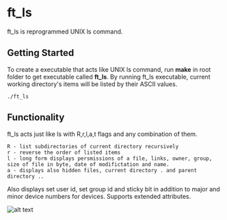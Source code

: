 # ft_ls
ft_ls is reprogrammed UNIX ls command.

## Getting Started
To create a executable that acts like UNIX ls command, run **make** in root folder to get executable called **ft_ls**.
By running ft_ls executable, current working directory's items will be listed by their ASCII values.

```
./ft_ls
```
## Functionality
ft_ls acts just like ls with R,r,l,a,t flags and any combination of them.
```
R - list subdirectories of current directory recursively
r - reverse the order of listed items
l - long form displays persmissions of a file, links, owner, group,
size of file in byte, date of modifictation and name.
a - displays also hidden files, current directory . and parent directory ..
```

Also displays set user id, set group id and sticky bit in addition to major
and minor device numbers for devices. Supports extended attributes.

![alt text](https://i.imgur.com/YZgPXDw.png)
